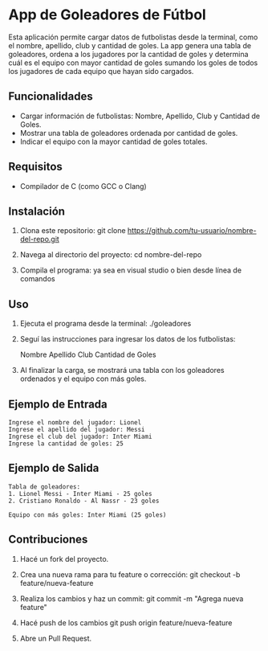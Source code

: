# App de Goleadores de Fútbol

Esta aplicación permite cargar datos de futbolistas desde la terminal, como el nombre, apellido, club y cantidad de goles. La app genera una tabla de goleadores, ordena a los jugadores por la cantidad de goles y determina cuál es el equipo con mayor cantidad de goles sumando los goles de todos los jugadores de cada equipo que hayan sido cargados.

## Funcionalidades
- Cargar información de futbolistas: Nombre, Apellido, Club y Cantidad de Goles.
- Mostrar una tabla de goleadores ordenada por cantidad de goles.
- Indicar el equipo con la mayor cantidad de goles totales.

## Requisitos
- Compilador de C (como GCC o Clang)

## Instalación

1. Clona este repositorio:
    git clone https://github.com/tu-usuario/nombre-del-repo.git

2. Navega al directorio del proyecto:
    cd nombre-del-repo

3. Compila el programa:
    ya sea en visual studio 
    o bien desde línea de comandos

## Uso

1. Ejecuta el programa desde la terminal:
    ./goleadores

2. Seguí las instrucciones para ingresar los datos de los futbolistas:

    Nombre
    Apellido
    Club
    Cantidad de Goles

3. Al finalizar la carga, se mostrará una tabla con los goleadores ordenados y el equipo con más goles.

## Ejemplo de Entrada
    Ingrese el nombre del jugador: Lionel
    Ingrese el apellido del jugador: Messi
    Ingrese el club del jugador: Inter Miami
    Ingrese la cantidad de goles: 25

## Ejemplo de Salida

    Tabla de goleadores:
    1. Lionel Messi - Inter Miami - 25 goles
    2. Cristiano Ronaldo - Al Nassr - 23 goles

    Equipo con más goles: Inter Miami (25 goles)

## Contribuciones

1. Hacé un fork del proyecto.

2. Crea una nueva rama para tu feature o corrección:
    git checkout -b feature/nueva-feature

3. Realiza los cambios y haz un commit:
    git commit -m "Agrega nueva feature"

4. Hacé push de los cambios
    git push origin feature/nueva-feature

5. Abre un Pull Request.






